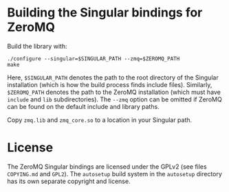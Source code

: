# Building the Singular bindings for ZeroMQ

Build the library with:

    ./configure --singular=$SINGULAR_PATH --zmq=$ZEROMQ_PATH
    make

Here, `$SINGULAR_PATH` denotes the path to the root directory of the
Singular installation (which is how the build process finds include
files). Similarly, `$ZEROMQ_PATH` denotes the path to the ZeroMQ
installation (which must have `include` and `lib` subdirectories). The
`--zmq` option can be omitted if ZeroMQ can be found on the default
include and library paths.

Copy `zmq.lib` and `zmq_core.so` to a location in your Singular path.

# License

The ZeroMQ Singular bindings are licensed under the GPLv2 (see files
`COPYING.md` and `GPL2`). The `autosetup` build system in the
`autosetup` directory has its own separate copyright and license.
